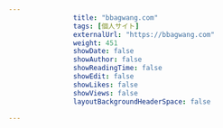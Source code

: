 ```yaml
---
                title: "bbagwang.com"
                tags: [個人サイト]
                externalUrl: "https://bbagwang.com"
                weight: 451
                showDate: false
                showAuthor: false
                showReadingTime: false
                showEdit: false
                showLikes: false
                showViews: false
                layoutBackgroundHeaderSpace: false
                
---
```


